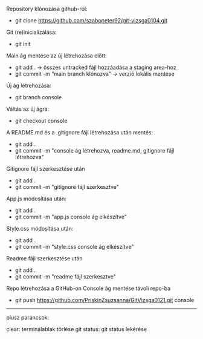 Repository klónozása github-ról:
- git clone https://github.com/szabopeter92/git-vizsga0104.git

Git (re)inicializálása:
- git init

Main ág mentése az új létrehozása előtt:
- git add . -> összes untracked fájl hozzáadása a staging area-hoz
- git commit -m “main branch klónozva” -> verzió lokális mentése

Új ág létrehozása:
- git branch console

Váltás az új ágra:
- git checkout console

A README.md és a .gitignore fájl létrehozása után mentés:
- git add . 
- git commit -m "console ág létrehozva, readme.md, gitignore fájl létrehozva"

Gitignore fájl szerkesztése után
- git add .
- git commit -m "gitignore fájl szerkesztve"

App.js módosítása után:
- git add .
- git commit -m "app.js console ág elkészítve"

Style.css módosítása után:
- git add .
- git commit -m "style.css console ág elkészítve"

Readme fájl szerkesztése után
- git add .
- git commit -m "readme fájl szerkesztve"

Repo létrehozása a GitHub-on
Console ág mentése távoli repo-ba
- git push https://github.com/PriskinZsuzsanna/GitVizsga0121.git console



--------
plusz parancsok:

clear: terminálablak törlése
git status: git status lekérése
